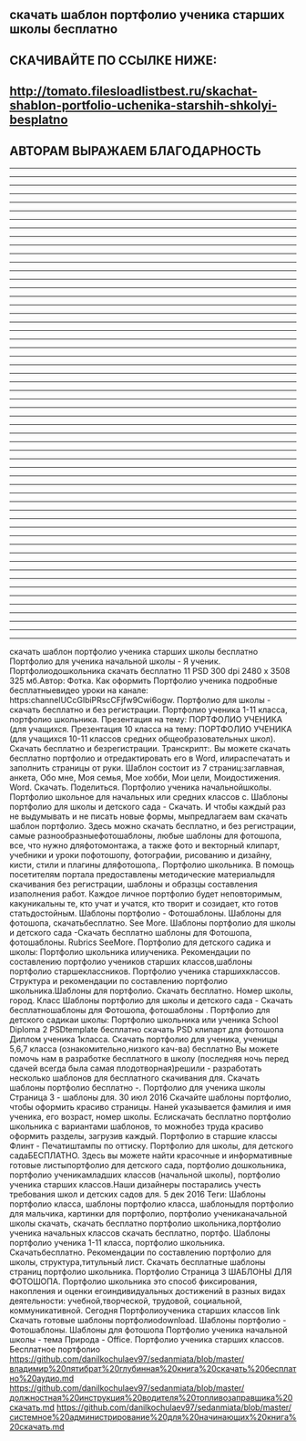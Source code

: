 скачать шаблон портфолио ученика старших школы бесплатно
--------------------------------------------------
СКАЧИВАЙТЕ ПО ССЫЛКЕ НИЖЕ:
--------------------------------------------------
http://tomato.filesloadlistbest.ru/skachat-shablon-portfolio-uchenika-starshih-shkolyi-besplatno
--------------------------------------------------
АВТОРАМ ВЫРАЖАЕМ БЛАГОДАРНОСТЬ
--------------------------------------------------
--------------------------------------------------
--------------------------------------------------
--------------------------------------------------
--------------------------------------------------
--------------------------------------------------
--------------------------------------------------
--------------------------------------------------
--------------------------------------------------
--------------------------------------------------
--------------------------------------------------
--------------------------------------------------
--------------------------------------------------
--------------------------------------------------
--------------------------------------------------
--------------------------------------------------
--------------------------------------------------
--------------------------------------------------
--------------------------------------------------
--------------------------------------------------
--------------------------------------------------
--------------------------------------------------
--------------------------------------------------
--------------------------------------------------
--------------------------------------------------
--------------------------------------------------
--------------------------------------------------
--------------------------------------------------
--------------------------------------------------
--------------------------------------------------
--------------------------------------------------
--------------------------------------------------
--------------------------------------------------
--------------------------------------------------
--------------------------------------------------
--------------------------------------------------
--------------------------------------------------
--------------------------------------------------
--------------------------------------------------
--------------------------------------------------
--------------------------------------------------
--------------------------------------------------
--------------------------------------------------
--------------------------------------------------
--------------------------------------------------
--------------------------------------------------
--------------------------------------------------
--------------------------------------------------
--------------------------------------------------
--------------------------------------------------
--------------------------------------------------
--------------------------------------------------
--------------------------------------------------
--------------------------------------------------
--------------------------------------------------
--------------------------------------------------
--------------------------------------------------
скачать шаблон портфолио ученика старших школы бесплатно Портфолио для ученика начальной школы - Я ученик. Портфолиодошкольника скачать бесплатно 11 PSD  300 dpi  2480 x 3508  325 мб.Автор: Фотка. Как оформить Портфолио ученика подробные бесплатныевидео уроки на канале: https:channelUCcGlbiPRscCFjfw9Cwi6ogw. Портфолио для школы - скачать бесплатно и без регистрации. Портфолио ученика 1-11 класса, портфолио школьника. Презентация на тему: ПОРТФОЛИО УЧЕНИКА (для учащихся. Презентация 10 класса на тему: ПОРТФОЛИО УЧЕНИКА (для учащихся 10-11 классов средних общеобразовательных школ). Скачать бесплатно и безрегистрации.  Транскрипт:. Вы можете скачать бесплатно портфолио и отредактировать его в Word, илираспечатать и заполнить страницы от руки. Шаблон состоит из 7 страниц:заглавная, анкета, Обо мне, Моя семья, Мое хобби, Мои цели, Моидостижения. Word. Скачать. Поделиться. Портфолио ученика начальнойшколы. Портфолио школьное для начальных или средних классов с. Шаблоны портфолио для школы и детского сада - Скачать. И чтобы каждый раз не выдумывать и не писать новые формы, мыпредлагаем вам скачать шаблон портфолио. Здесь можно скачать бесплатно, и без регистрации, самые разнообразныефотошаблоны, любые шаблоны для фотошопа, все, что нужно дляфотомонтажа, а также фото и векторный клипарт, учебники и уроки пофотошопу, фотографии, рисованию и дизайну, кисти, стили и плагины дляфотошопа,. Портфолио школьника. В помощь посетителям портала предоставлены методические материалыдля скачивания без регистрации, шаблоны и образцы составления изаполнения работ. Каждое личное портфолио будет неповторимым, какуникальны те, кто учат и учатся, кто творит и созидает, кто готов статьдостойным. Шаблоны портфолио - Фотошаблоны. Шаблоны для фотошопа, скачатьбесплатно.  See More. Шаблоны портфолио для школы и детского сада -Скачать бесплатно шаблоны для Фотошопа, фотошаблоны. Rubrics  SeeMore. Портфолио для детского садика и школы: Портфолио школьника илиученика. Рекомендации по составлению портфолио учеников старших классов,шаблоны портфолио старшеклассников.  Портфолио ученика старшихклассов. Структура и рекомендации по составлению портфолио школьника.Шаблоны для портфолио. Скачать бесплатно.  Номер школы, город. Класс
Шаблоны портфолио для школы и детского сада - Скачать бесплатношаблоны для Фотошопа, фотошаблоны . Портфолио для детского садикаи школы: Портфолио школьника или ученика  School Diploma 2 PSDtemplate  бесплатно скачать PSD клипарт для фотошопа Диплом ученика 1класса. Скачать портфолио для ученика, ученицы 5,6,7 класса (ознакомительно,низкого кач-ва) бесплатно Вы можете помочь нам в разработке бесплатного в школу (последняя ночь перед сдачей всегда была самая плодотворная)решили - разработать несколько шаблонов для бесплатного скачивания для. Скачать шаблоны портфолио бесплатно -. Портфолио для ученика школы  Страница 3 - шаблоны для. 30 июл 2016  Скачайте шаблоны портфолио, чтобы оформить красиво страницы.  Наней указывается фамилия и имя ученика, его возраст, номер школы.  Еслискачать бесплатно портфолио школьника с вариантами шаблонов, то можнобез труда красиво оформить разделы, загрузив каждый. Портфолио в старшие классы  Флинт - Печатиштампы по оттиску. Портфолио для школы, для детского садаБЕСПЛАТНО. Здесь вы можете найти красочные и информативные готовые листыпортфолио для детского сада, портфолио дошкольника, портфолио ученикамладших классов (начальной школы), портфолио ученика старших классов.Наши дизайнеры постарались учесть требования школ и детских садов для. 5 дек 2016  Теги: Шаблоны портфолио класса, шаблоны портфолио класса, шаблоныдля портфолио для мальчика, картинки для портфолио, портфолио учениканачальной школы скачать, скачать бесплатно портфолио школьника,портфолио ученика начальных классов скачать бесплатно, портфо. Шаблоны портфолио ученика 1-11 класса, портфолио школьника. Скачатьбесплатно. Рекомендации по составлению портфолио для школы, структура,титульный лист. Скачать бесплатные шаблоны страниц портфолио школьника. Портфолио  Страница 3  ШАБЛОНЫ ДЛЯ ФОТОШОПА. Портфолио школьника  это способ фиксирования, накопления и оценки егоиндивидуальных достижений в разных видах деятельности: учебной,творческой, трудовой, социальной, коммуникативной. Сегодня  Портфолиоученика старших классов link  Скачать готовые шаблоны портфолиоdownload. Шаблоны портфолио - Фотошаблоны. Шаблоны для фотошопа
Портфолио ученика начальной школы - тема Природа - Office. Портфолио ученика старших классов. Бесплатное портфолио
https://github.com/danilkochulaev97/sedanmiata/blob/master/владимир%20пятибрат%20глубинная%20книга%20скачать%20бесплатно%20аудио.md
https://github.com/danilkochulaev97/sedanmiata/blob/master/должностная%20инструкция%20водителя%20топливозаправщика%20скачать.md
https://github.com/danilkochulaev97/sedanmiata/blob/master/системное%20администрирование%20для%20начинающих%20книга%20скачать.md